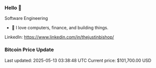 ### Hello 🤙  

Software Engineering

- 🔭 I love computers, finance, and building things.
  
LinkedIn: https://www.linkedin.com/in/thejustinbishop/  























### Bitcoin Price Update
Last updated: 2025-05-13 03:38:48 UTC
Current price: $101,700.00 USD
